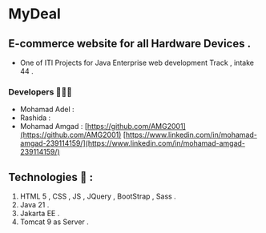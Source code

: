 # MyDeal

## E-commerce website for all Hardware Devices .

- One of ITI Projects for Java Enterprise web development Track , intake 44 .

 

### Developers 👨🏻‍💻

- Mohamad Adel :
- Rashida :
- Mohamad Amgad : 
[https://github.com/AMG2001](https://github.com/AMG2001)
[https://www.linkedin.com/in/mohamad-amgad-239114159/](https://www.linkedin.com/in/mohamad-amgad-239114159/)

## Technologies 🔨 :

1. HTML 5 , CSS , JS ,  JQuery , BootStrap , Sass .
2. Java 21 .
3. Jakarta EE .
4. Tomcat 9 as Server .
